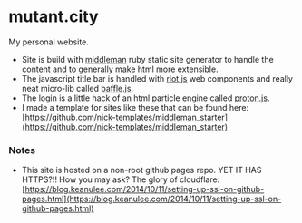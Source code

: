 # mutant.city
My personal  website.

* Site is build with [middleman](https://middlemanapp.com/) ruby static site generator to handle the content and to generally make html more extensible.
* The javascript title bar is handled with [riot.js](http://riotjs.com/) web components and really neat micro-lib called [baffle.js](https://camwiegert.github.io/baffle/).
* The login is a little hack of an html particle engine called [proton.js](http://a-jie.github.io/Proton/).
* I made a template for sites like these that can be found here: [https://github.com/nick-templates/middleman_starter](https://github.com/nick-templates/middleman_starter) 

###  Notes
* This site is hosted on a non-root github pages repo.  YET IT HAS HTTPS?!! How you may ask?  The glory of cloudflare: [https://blog.keanulee.com/2014/10/11/setting-up-ssl-on-github-pages.html](https://blog.keanulee.com/2014/10/11/setting-up-ssl-on-github-pages.html)
